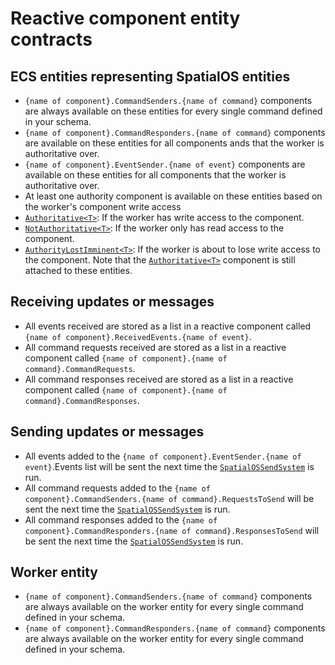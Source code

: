 # Reactive component entity contracts

## ECS entities representing SpatialOS entities

* `{name of component}.CommandSenders.{name of command}` components are always available on these entities for every single command defined in your schema.
* `{name of component}.CommandResponders.{name of command}` components are available on these entities for all components ands that the worker is authoritative over.
* `{name of component}.EventSender.{name of event}` components are available on these entities for all components that the worker is authoritative over.
* At least one authority component is available on these entities based on the worker's component write access
* [`Authoritative<T>`]({{urlRoot}}/api/reactive-components/authoritative): If the worker has write access to the component.
* [`NotAuthoritative<T>`]({{urlRoot}}/api/reactive-components/not-authoritative): If the worker only has read access to the component.
* [`AuthorityLostImminent<T>`]({{urlRoot}}/api/reactive-components/authority-loss-imminent): If the worker is about to lose write access to the component. Note that the [`Authoritative<T>`]({{urlRoot}}/api/reactive-components/authoritative) component is still attached to these entities.

## Receiving updates or messages

* All events received are stored as a list in a reactive component called `{name of component}.ReceivedEvents.{name of event}`.
* All command requests received are stored as a list in a reactive component called `{name of component}.{name of command}.CommandRequests`.
* All command responses received are stored as a list in a reactive component called `{name of component}.{name of command}.CommandResponses`.

## Sending updates or messages

* All events added to the `{name of component}.EventSender.{name of event}`.Events list will be sent the next time the [`SpatialOSSendSystem`]({{urlRoot}}/api/core/spatial-os-send-system) is run.
* All command requests added to the `{name of component}.CommandSenders.{name of command}.RequestsToSend`  will be sent the next time the [`SpatialOSSendSystem`]({{urlRoot}}/api/core/spatial-os-send-system) is run.
* All command responses added to the `{name of component}.CommandResponders.{name of command}.ResponsesToSend`  will be sent the next time the [`SpatialOSSendSystem`]({{urlRoot}}/api/core/spatial-os-send-system) is run.

## Worker entity

* `{name of component}.CommandSenders.{name of command}` components are always available on the worker entity for every single command defined in your schema.
* `{name of component}.CommandResponders.{name of command}` components are always available on the worker entity for every single command defined in your schema.